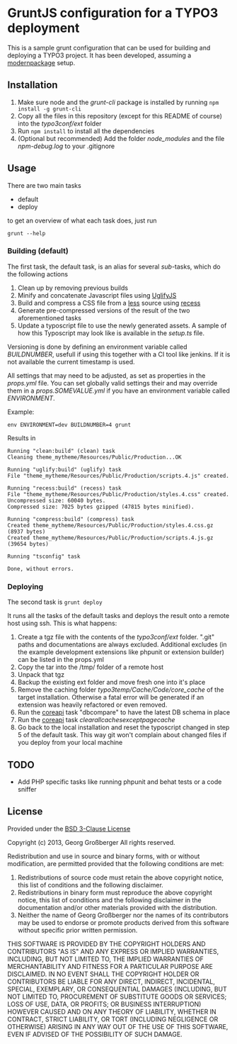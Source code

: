 # GruntJS configuration for a TYPO3 deployment

This is a sample grunt configuration that can be used for building and deploying a TYPO3 project. It has been developed, assuming a [modernpackage](http://github.com/georgringer/modernpackage) setup.

## Installation

1. Make sure node and the *grunt-cli* package is installed by running `npm install -g grunt-cli`
2. Copy all the files in this repository (except for this README of course) into the *typo3conf/ext* folder
3. Run `npm install` to install all the dependencies
4. (Optional but recommended) Add the folder *node_modules* and the file *npm-debug.log* to your .gitignore

## Usage

There are two main tasks

* default
* deploy

to get an overview of what each task does, just run

    grunt --help

### Building (default)

The first task, the default task, is an alias for several *sub*-tasks, which do the following actions

1. Clean up by removing previous builds
2. Minify and concatenate Javascript files using [UglifyJS](http://github.com/mishoo/UglifyJS2)
3. Build and compress a CSS file from a [less](http://lesscss.org) source using [recess](https://github.com/twitter/recess)
4. Generate pre-compressed versions of the result of the two aforementioned tasks
5. Update a typoscript file to use the newly generated assets. A sample of how this Typoscript may look like is available in the *setup.ts* file.

Versioning is done by defining an environment variable called *BUILDNUMBER*, usefull if using this together with a CI tool like jenkins. If it is not available the current timestamp is used.

All settings that may need to be adjusted, as set as properties in the *props.yml* file. You can set globally valid settings their and may override them in a *props.SOMEVALUE.yml* if you have an environment variable called *ENVIRONMENT*.

Example:

    env ENVIRONMENT=dev BUILDNUMBER=4 grunt

Results in

    Running "clean:build" (clean) task
    Cleaning theme_mytheme/Resources/Public/Production...OK
    
    Running "uglify:build" (uglify) task
    File "theme_mytheme/Resources/Public/Production/scripts.4.js" created.
    
    Running "recess:build" (recess) task
    File "theme_mytheme/Resources/Public/Production/styles.4.css" created.
    Uncompressed size: 60040 bytes.
    Compressed size: 7025 bytes gzipped (47815 bytes minified).
    
    Running "compress:build" (compress) task
    Created theme_mytheme/Resources/Public/Production/styles.4.css.gz (8937 bytes)
    Created theme_mytheme/Resources/Public/Production/scripts.4.js.gz (39654 bytes)
    
    Running "tsconfig" task
    
    Done, without errors.

### Deploying

The second task is `grunt deploy`

It runs all the tasks of the default tasks and deploys the result onto a remote host using ssh. This is what happens:

1. Create a tgz file with the contents of the *typo3conf/ext* folder. ".git" paths and documentations are always excluded. Additional excludes (in the example development extensions like phpunit or extension builder) can be listed in the props.yml
2. Copy the tar into the /tmp/ folder of a remote host
3. Unpack that tgz
4. Backup the existing ext folder and move fresh one into it's place
5. Remove the caching folder *typo3temp/Cache/Code/core_cache* of the target installation. Otherwise a fatal error will be generated if an extension was heavily refactored or even removed. 
6. Run the [coreapi](https://github.com/etobi/ext-coreapi) task "dbcompare" to have the latest DB schema in place
7. Run the [coreapi](https://github.com/etobi/ext-coreapi) task *clearallcachesexceptpagecache*
8. Go back to the local installation and reset the typoscript changed in step 5 of the default task. This way git won't complain about changed files if you deploy from your local machine

## TODO

* Add PHP specific tasks like running phpunit and behat tests or a code sniffer

## License

Provided under the [BSD 3-Clause License](http://opensource.org/licenses/BSD-3-Clause)

Copyright (c) 2013, Georg Großberger
All rights reserved.

Redistribution and use in source and binary forms, with or without modification, are permitted provided that the following conditions are met:

1. Redistributions of source code must retain the above copyright notice, this list of conditions and the following disclaimer.
2. Redistributions in binary form must reproduce the above copyright notice, this list of conditions and the following disclaimer in the documentation and/or other materials provided with the distribution.
3. Neither the name of Georg Großberger nor the names of its contributors may be used to endorse or promote products derived from this software without specific prior written permission.

THIS SOFTWARE IS PROVIDED BY THE COPYRIGHT HOLDERS AND CONTRIBUTORS "AS IS" AND ANY EXPRESS OR IMPLIED WARRANTIES, INCLUDING, BUT NOT LIMITED TO, THE IMPLIED WARRANTIES OF MERCHANTABILITY AND FITNESS FOR A PARTICULAR PURPOSE ARE DISCLAIMED. IN NO EVENT SHALL THE COPYRIGHT HOLDER OR CONTRIBUTORS BE LIABLE FOR ANY DIRECT, INDIRECT, INCIDENTAL, SPECIAL, EXEMPLARY, OR CONSEQUENTIAL DAMAGES (INCLUDING, BUT NOT LIMITED TO, PROCUREMENT OF SUBSTITUTE GOODS OR SERVICES; LOSS OF USE, DATA, OR PROFITS; OR BUSINESS INTERRUPTION) HOWEVER CAUSED AND ON ANY THEORY OF LIABILITY, WHETHER IN CONTRACT, STRICT LIABILITY, OR TORT (INCLUDING NEGLIGENCE OR OTHERWISE) ARISING IN ANY WAY OUT OF THE USE OF THIS SOFTWARE, EVEN IF ADVISED OF THE POSSIBILITY OF SUCH DAMAGE.

